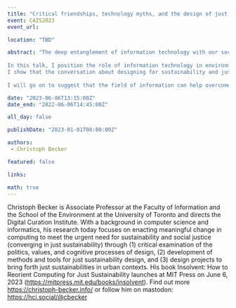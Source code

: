 ```yaml
---
title: "Critical friendships, technology myths, and the design of just sustainability"
event: CAIS2023
event_url: 

location: "TBD"

abstract: "The deep entanglement of information technology with our societies has raised hopes for a transition to more sustainable and just communities—communities that phase out fossil fuels, distribute public goods fairly, and support free access to information. In principle, information technology should be able to help. But in practice, we live in a world in which opaque algorithms steer us toward misinformation and unsustainable consumerism. </br>
 
In this talk, I position the role of information technology in environmental sustainability, social justice, and the intersection of the two, and explain why designing IT for just sustainability is both technically and ethically challenging. 
I show that the conversation about designing for sustainability and justice in IT is often distorted by a set of myths: deep-seated, flawed narratives that prevent important questions to surface and important conversations to take place. These myths limit our imagination and the practice of technology design.</br>
 
I will go on to suggest that the field of information can help overcome these barriers because it can be a place to nurture critical friendships: encounters between fields with very different origins and commitments, such as feminist science and technology studies and computer science. These encounters with others on the grounds of information can help those who design overcome the grip of technological myths and forge new paths for information, technology, and design."

date: "2023-06-06T13:15:00Z"
date_end: "2022-06-06T14:45:00Z"

all_day: false

publishDate: "2023-01-01T00:00:00Z"

authors:
 - Christoph Becker

featured: false

links:

math: true
---
```


Christoph Becker is Associate Professor at the Faculty of Information and the School of the Environment at the University of Toronto and directs the Digital Curation Institute. With a background in computer science and informatics, his research today focuses on enacting meaningful change in computing to meet the urgent need for sustainability and social justice (converging in just sustainability) through (1) critical examination of the politics, values, and cognitive processes of design, (2) development of methods and tools for just sustainability design, and (3) design projects to bring forth just sustainabilities in urban contexts. His book Insolvent: How to Reorient Computing for Just Sustainability launches at MIT Press on June 6, 2023 (https://mitpress.mit.edu/books/insolvent). Find out more https://christoph-becker.info/ or follow him on mastodon: https://hci.social/@cbecker

